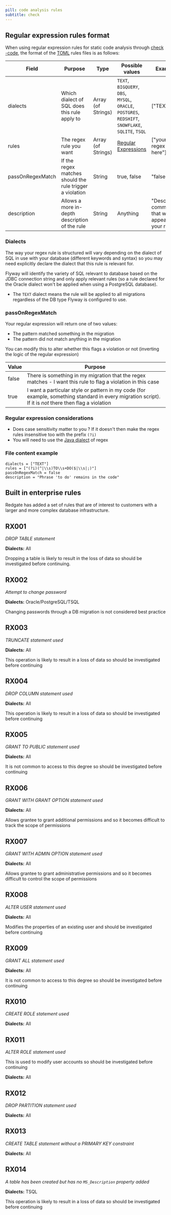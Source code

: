 ```yaml
---
pill: code analysis rules
subtitle: check
---
```


## Regular expression rules format

When using regular expression rules for static code analysis through [check -code](<Commands/Check/Check Code>), the format of the [TOML](https://toml.io/en/) rules files is as follows:

| Field            | Purpose                                                  | Type               | Possible values                                                                                               | Example                                               |
| ---------------- | -------------------------------------------------------- | ------------------ | ------------------------------------------------------------------------------------------------------------- | ----------------------------------------------------- |
| dialects         | Which dialect of SQL does this rule apply to             | Array (of Strings) | `TEXT`, `BIGQUERY`, `DBS`, <BR>`MYSQL`, `ORACLE`, `POSTGRES`,<BR>`REDSHIFT`, `SNOWFLAKE`,<BR>`SQLITE`, `TSQL` | ["TEXT"]                                              |
| rules            | The regex rule you want                                  | Array (of Strings) | [Regular Expressions](https://www.regular-expressions.info/)                                                  | ["your regex here"]                                   |
| passOnRegexMatch | If the regex matches should the rule trigger a violation | String             | true, false                                                                                                   | "false"                                               |
| description      | Allows a more in-depth description of the rule           | String             | Anything                                                                                                      | "Descriptive comment that will appear in your report" |

### Dialects

The way your regex rule is structured will vary depending on the dialect of SQL in use with your database (different keywords and syntax) so you may need explicitly declare the dialect that this rule is relevant for.

Flyway will identify the variety of SQL relevant to database based on the JDBC connection string and only apply relevant rules (so a rule declared for the Oracle dialect won't be applied when using a PostgreSQL database).

* The `TEXT` dialect means the rule will be applied to all migrations regardless of the DB type Flyway is configured to use.

### passOnRegexMatch

Your regular expression will return one of two values:

* The pattern matched something in the migration
* The pattern did not match anything in the migration

You can modify this to alter whether this flags a violation or not (inverting the logic of the regular expression)

| Value | Purpose                                                                                                                                                 |
| ----- | ------------------------------------------------------------------------------------------------------------------------------------------------------- |
| false | There is something in my migration that the regex matches - I want this rule to flag a violation in this case                                           |
| true  | I want a particular style or pattern in my code (for example, something standard in every migration script). If it is *not* there then flag a violation |

### Regular expression considerations

* Does case sensitivity matter to you ? If it doesn't then make the regex rules insensitive too with the prefix `(?i)`
* You will need to use the [Java dialect](https://docs.oracle.com/javase/8/docs/api/java/util/regex/Pattern.html) of regex

### File content example

```
dialects = ["TEXT"]
rules = ["(?i)(^|\\s)TO\\s+DO($|\\s|;)"]
passOnRegexMatch = false
description = "Phrase 'to do' remains in the code"
```

## Built in enterprise rules

Redgate has added a set of rules that are of interest to customers with a larger and more complex database infrastructure. 

## RX001
_DROP TABLE statement_

**Dialects:** All

Dropping a table is likely to result in the loss of data so should be investigated before continuing.
## RX002
_Attempt to change password_

**Dialects:** Oracle/PostgreSQL/TSQL

Changing passwords through a DB migration is not considered best practice
## RX003
_TRUNCATE statement used_

**Dialects:** All

This operation is likely to result in a loss of data so should be investigated before continuing

## RX004
_DROP COLUMN statement used_

**Dialects:** All

This operation is likely to result in a loss of data so should be investigated before continuing
## RX005
_GRANT TO PUBLIC statement used_

**Dialects:** All

It is not common to access to this degree so should be investigated before continuing 

## RX006
_GRANT WITH GRANT OPTION statement used_

**Dialects:** All

Allows grantee to grant additional permissions and so it becomes difficult to track the scope of permissions 

## RX007
_GRANT WITH ADMIN OPTION statement used_

**Dialects:** All

Allows grantee to grant administrative permissions and so it becomes difficult to control the scope of permissions 

## RX008
_ALTER USER statement used_

**Dialects:** All

Modifies the properties of an existing user and should be investigated before continuing

## RX009
_GRANT ALL statement used_

**Dialects:** All

It is not common to access to this degree so should be investigated before continuing
## RX010
_CREATE ROLE statement used_

**Dialects:** All
## RX011
_ALTER ROLE statement used_

This is used to modify user accounts so should be investigated before continuing

**Dialects:** All
## RX012
_DROP PARTITION statement used_

**Dialects:** All
## RX013
_CREATE TABLE statement without a PRIMARY KEY constraint_

**Dialects:** All
## RX014
_A table has been created but has no `MS_Description` property added_

**Dialects:** TSQL

This operation is likely to result in a loss of data so should be investigated before continuing